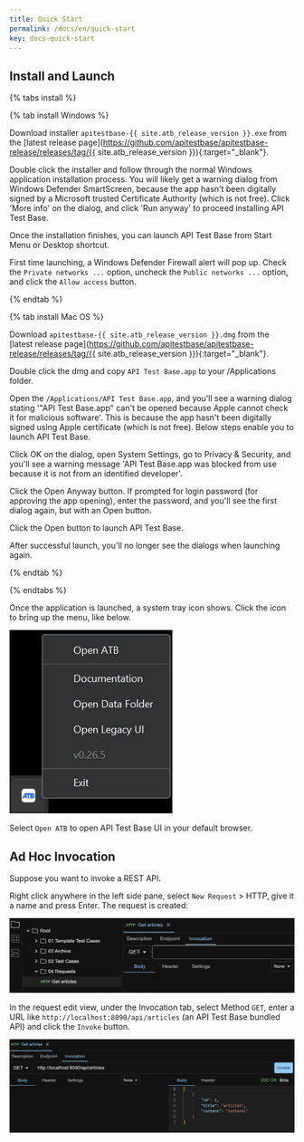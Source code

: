 ```yaml
---
title: Quick Start
permalink: /docs/en/quick-start
key: docs-quick-start
---
```

## Install and Launch

{% tabs install %}

{% tab install Windows %}

Download installer `apitestbase-{{ site.atb_release_version }}.exe` from the [latest release page](https://github.com/apitestbase/apitestbase-release/releases/tag/{{ site.atb_release_version }}){:target="_blank"}.

Double click the installer and follow through the normal Windows application installation process. You will likely get a warning dialog from Windows Defender SmartScreen, because the app hasn't been digitally signed by a Microsoft trusted Certificate Authority (which is not free). Click 'More info' on the dialog, and click 'Run anyway' to proceed installing API Test Base.

Once the installation finishes, you can launch API Test Base from Start Menu or Desktop shortcut.

First time launching, a Windows Defender Firewall alert will pop up. Check the `Private networks ...` option, uncheck the `Public networks ...` option, and click the `Allow access` button.

{% endtab %}

{% tab install Mac OS %}

Download `apitestbase-{{ site.atb_release_version }}.dmg` from the [latest release page](https://github.com/apitestbase/apitestbase-release/releases/tag/{{ site.atb_release_version }}){:target="_blank"}.

Double click the dmg and copy `API Test Base.app` to your /Applications folder.

Open the `/Applications/API Test Base.app`, and you'll see a warning dialog stating '"API Test Base.app" can't be opened because Apple cannot check it for malicious software'. This is because the app hasn't been digitally signed using Apple certificate (which is not free). Below steps enable you to launch API Test Base.

Click OK on the dialog, open System Settings, go to Privacy & Security, and you'll see a warning message 'API Test Base.app was blocked from use because it is not from an identified developer'.

Click the Open Anyway button. If prompted for login password (for approving the app opening), enter the password, and you'll see the first dialog again, but with an Open button.

Click the Open button to launch API Test Base.

After successful launch, you'll no longer see the dialogs when launching again.

{% endtab %}

{% endtabs %}

Once the application is launched, a system tray icon shows. Click the icon to bring up the menu, like below.

![System Tray Menu](../../screenshots/install-and-launch/system-tray-menu.png)

Select `Open ATB` to open API Test Base UI in your default browser.

## Ad Hoc Invocation
Suppose you want to invoke a REST API.

Right click anywhere in the left side pane, select `New Request` > HTTP, give it a name and press Enter. The request is created:

![New HTTP Request](../../screenshots/basic-use/new-http-request.png)

In the request edit view, under the Invocation tab, select Method `GET`, enter a URL like `http://localhost:8090/api/articles` (an API Test Base bundled API) and click the `Invoke` button.

![Ad Hoc HTTP Invocation](../../screenshots/basic-use/ad-hoc-http-invocation.png)

